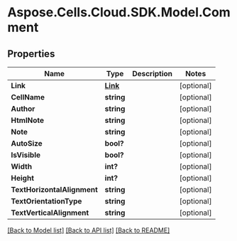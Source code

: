 # Aspose.Cells.Cloud.SDK.Model.Comment
## Properties

Name | Type | Description | Notes
------------ | ------------- | ------------- | -------------
**Link** | [**Link**](Link.md) |  | [optional] 
**CellName** | **string** |  | [optional] 
**Author** | **string** |  | [optional] 
**HtmlNote** | **string** |  | [optional] 
**Note** | **string** |  | [optional] 
**AutoSize** | **bool?** |  | [optional] 
**IsVisible** | **bool?** |  | [optional] 
**Width** | **int?** |  | [optional] 
**Height** | **int?** |  | [optional] 
**TextHorizontalAlignment** | **string** |  | [optional] 
**TextOrientationType** | **string** |  | [optional] 
**TextVerticalAlignment** | **string** |  | [optional] 

[[Back to Model list]](../README.md#documentation-for-models) [[Back to API list]](../README.md#documentation-for-api-endpoints) [[Back to README]](../README.md)

